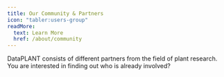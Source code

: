 ```yaml
---
title: Our Community & Partners
icon: "tabler:users-group"
readMore:
  text: Learn More
  href: /about/community
---
```


DataPLANT consists of different partners from the field of plant research.
You are interested in finding out who is already involved?
